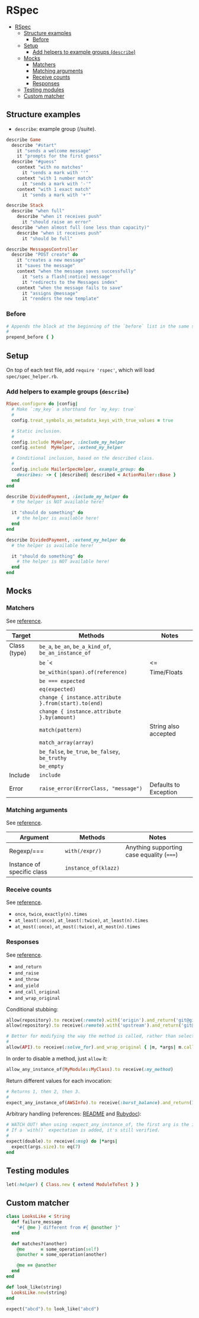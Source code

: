 # RSpec

- [RSpec](#rspec)
  - [Structure examples](#structure-examples)
    - [Before](#before)
  - [Setup](#setup)
    - [Add helpers to example groups (`describe`)](#add-helpers-to-example-groups-describe)
  - [Mocks](#mocks)
    - [Matchers](#matchers)
    - [Matching arguments](#matching-arguments)
    - [Receive counts](#receive-counts)
    - [Responses](#responses)
  - [Testing modules](#testing-modules)
  - [Custom matcher](#custom-matcher)

## Structure examples

- `describe`: example group (/suite).

```ruby
describe Game
  describe "#start"
    it "sends a welcome message"
    it "prompts for the first guess"
  describe "#guess"
    context "with no matches"
      it "sends a mark with ''"
    context "with 1 number match"
      it "sends a mark with '-'"
    context "with 1 exact match"
      it "sends a mark with '+'"

describe Stack
  describe "when full"
    describe "when it receives push"
      it "should raise an error"
  describe "when almost full (one less than capacity)"
    describe "when it receives push"
      it "should be full"

describe MessagesController
  describe "POST create" do
    it "creates a new message"
    it "saves the message"
    context "when the message saves successfully"
      it "sets a flash[:notice] message"
      it "redirects to the Messages index"
    context "when the message fails to save"
      it "assigns @message"
      it "renders the new template"
```

### Before

```ruby
# Appends the block at the beginning of the `before` list in the same scope, rather than appending.
#
prepend_before { }
```

## Setup

On top of each test file, add `require 'rspec'`, which will load `spec/spec_helper.rb`.

### Add helpers to example groups (`describe`)

```ruby
RSpec.configure do |config|
  # Make `:my_key` a shorthand for `my_key: true`
  #
  config.treat_symbols_as_metadata_keys_with_true_values = true

  # Static inclusion.
  #
  config.include MyHelper, :include_my_helper
  config.extend  MyHelper, :extend_my_helper

  # Conditional inclusion, based on the described class.
  #
  config.include MailerSpecHelper, example_group: do
    describes: -> { |described| described < ActionMailer::Base }
  end
end

describe DividedPayment, :include_my_helper do
  # the helper is NOT available here!

  it "should do something" do
    # the helper is available here!
  end
end

describe DividedPayment, :extend_my_helper do
  # the helper is available here!

  it "should do something" do
    # the helper is NOT available here!
  end
end
```

## Mocks

### Matchers

See [reference](https://relishapp.com/rspec/rspec-expectations/v/3-10/docs/built-in-matchers).

 | Target       | Methods                                              | Notes                 |
 | ------------ | ---------------------------------------------------- | --------------------- |
 | Class (type) | `be_a`, `be_an`, `be_a_kind_of`, `be_an_instance_of` |                       |
 |              | `be` `<|<=|==|=>|>` `expected`                       |                       |
 |              | `be_within(span).of(reference)`                      | Time/Floats           |
 |              | `be === expected`                                    |                       |
 |              | `eq(expected)`                                       |                       |
 |              | `change { instance.attribute }.from(start).to(end)`  |                       |
 |              | `change { instance.attribute }.by(amount)`           |                       |
 |              | `match(pattern)`                                     | String also accepted  |
 |              | `match_array(array)`                                 |                       |
 |              | `be_false`, `be_true`, `be_falsey`, `be_truthy`      |                       |
 |              | `be_empty`                                           |                       |
 | Include      | `include`                                            |                       |
 | Error        | `raise_error(ErrorClass, "message")`                 | Defaults to Exception |

### Matching arguments

See [reference](https://relishapp.com/rspec/rspec-mocks/docs/setting-constraints/matching-arguments).

| Argument                   | Methods              | Notes                                     |
| -------------------------- | -------------------- | ----------------------------------------- |
| Regexp/===                 | `with(/expr/)`       | Anything supporting case equality (`===`) |
| Instance of specific class | `instance_of(klazz)` |                                           |

### Receive counts

See [reference](https://relishapp.com/rspec/rspec-mocks/v/3-10/docs/setting-constraints/receive-counts).

- `once`, `twice`, `exactly(n).times`
- `at_least(:once)`, `at_least(:twice)`, `at_least(n).times`
- `at_most(:once)`, `at_most(:twice)`, `at_most(n).times`

### Responses

See [reference](https://relishapp.com/rspec/rspec-mocks/v/3-10/docs/configuring-responses).

- `and_return`
- `and_raise`
- `and_throw`
- `and_yield`
- `and_call_original`
- `and_wrap_original`

Conditional stubbing:

```ruby
allow(repository).to receive(:remote).with('origin').and_return('git@github.com:saveriomiroddi/goby-dev')
allow(repository).to receive(:remote).with('upstream').and_return('git@github.com:goby-lang/goby')

# Better for modifying the way the method is called, rather than selective stubbing
#
allow(API).to receive(:solve_for).and_wrap_original { |m, *args| m.call(*args).first(5) }
```

In order to disable a method, just `allow` it:

```ruby
allow_any_instance_of(MyModule::MyClass).to receive(:my_method)
```

Return different values for each invocation:

```ruby
# Returns 1, then 2, then 3.
#
expect_any_instance_of(AWSInfo).to receive(:burst_balance).and_return(1, 2, 3)
```

Arbitrary handling (references: [README](https://github.com/rspec/rspec-mocks#arbitrary-handling) and [Rubydoc](https://rubydoc.info/gems/rspec-mocks#arbitrary-handling)):

```ruby
# WATCH OUT! When using :expect_any_instance_of, the first arg is the instance.
# If a `with()` expectation is added, it's still verified.
#
expect(double).to receive(:msg) do |*args|
  expect(args.size).to eq(7)
end
```

## Testing modules

```ruby
let(:helper) { Class.new { extend ModuleToTest } }
```

## Custom matcher

```ruby
class LooksLike < String
  def failure_message
    "#{ @me } different from #{ @another }"
  end

  def matches?(another)
    @me      = some_operation(self)
    @another = some_operation(another)

    @me == @another
  end
end

def look_like(string)
  LooksLike.new(string)
end

expect("abcd").to look_like("abcd")
```